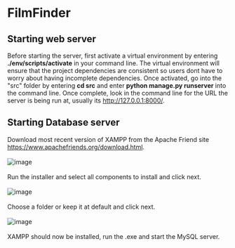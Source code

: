 # FilmFinder

## Starting web server
Before starting the server, first activate a virtual environment by entering <b>./env/scripts/activate</b> in your command line.
The virtual environment will ensure that the project dependencies are consistent so users dont have to worry about having incomplete dependencies. 
Once activated, go into the "src" folder by entering <b>cd src</b> and enter <b>python manage.py runserver</b> into the command line. Once complete, look in the command line
for the URL the server is being run at, usually its http://127.0.0.1:8000/. 

## Starting Database server
Download most recent version of XAMPP from the Apache Friend site https://www.apachefriends.org/download.html. <br/><br/>
![image](https://user-images.githubusercontent.com/43149026/111339604-464db180-864e-11eb-808b-58b9500ff55c.png) <br/><br/>
Run the installer and select all components to install and click next.  <br/><br/>
![image](https://user-images.githubusercontent.com/43149026/111339853-7e54f480-864e-11eb-9bce-fe8f8006a111.png)  <br/><br/>
Choose a folder or keep it at default and click next. <br/><br/>
![image](https://user-images.githubusercontent.com/43149026/111340781-52863e80-864f-11eb-8967-2e48299d6ef9.png) <br/><br/>
XAMPP should now be installed, run the .exe and start the MySQL server. 


